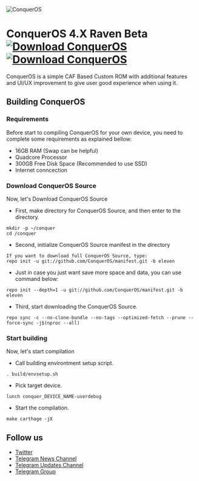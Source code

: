 ![ConquerOS](https://raw.githubusercontent.com/ConquerOS/manifest/ten/logo.png)

# ConquerOS 4.X Raven Beta [![Download ConquerOS](https://img.shields.io/sourceforge/dt/conqueros.svg)](https://sourceforge.net/projects/conqueros/files/latest/download)  [![Download ConquerOS](https://img.shields.io/sourceforge/dm/conqueros.svg)](https://sourceforge.net/projects/conqueros/files/latest/download)  
ConquerOS is a simple CAF Based Custom ROM with additional features and UI/UX improvement to give user good experience when using it.

## Building ConquerOS

### Requirements
Before start to compiling ConquerOS for your own device, you need to complete some requirements as explained bellow:
- 16GB RAM (Swap can be helpful)
- Quadcore Processor
- 300GB Free Disk Space (Recommended to use SSD)
- Internet conncection

### Download ConquerOS Source
Now, let's Download ConquerOS Source

- First, make directory for ConquerOS Source, and then enter to the directory.
```
mkdir -p ~/conquer
cd /conquer
```

- Second, initialize ConquerOS Source manifest in the directory
```
If you want to download full ConquerOS Source, type:
repo init -u git://github.com/ConquerOS/manifest.git -b eleven
```

- Just in case you just want save more space and data, you can use command below:
```
repo init --depth=1 -u git://github.com/ConquerOS/manifest.git -b eleven
```

- Third, start downloading the ConquerOS Source.
```
repo sync -c --no-clone-bundle --no-tags --optimized-fetch --prune --force-sync -j$(nproc --all)
```

### Start building
Now, let's start compilation

- Call building environtment setup script.
```
. build/envsetup.sh
```

- Pick target device.
```
lunch conquer_DEVICE_NAME-userdebug
```

- Start the compilation.
```
make carthage -jX
```

## Follow us
- [Twitter](http://twitter.com/ConquerOSROM)
- [Telegram News Channel](http://t.me/ConquerOSNews)
- [Telegram Updates Channel](http://t.me/ConquerOSUpdates)
- [Telegram Group](http://t.me/ConquerOSChat)
